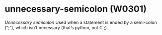 # unnecessary-semicolon (W0301)

*Unnecessary semicolon* Used when a statement is ended by a semi-colon
(“;”), which isn’t necessary (that’s python, not C ;).
